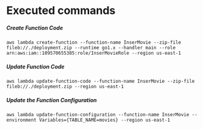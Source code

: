 # Executed commands

##### Create Function Code

`aws lambda create-function --function-name InserMovie --zip-file fileb://./deployment.zip --runtime go1.x --handler main --role arn:aws:iam::109570655385:role/InserMovieRole --region us-east-1`

##### Update Function Code

`aws lambda update-function-code --function-name InserMovie --zip-file fileb://./deployment.zip --region us-east-1`

##### Update the Function Configuration

`aws lambda update-function-configuration --function-name InserMovie --environment Variables={TABLE_NAME=movies} --region us-east-1`
